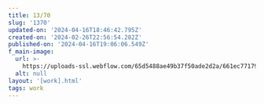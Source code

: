 ```yaml
---
title: 13/70
slug: '1370'
updated-on: '2024-04-16T18:46:42.795Z'
created-on: '2024-02-26T22:56:54.282Z'
published-on: '2024-04-16T19:06:06.549Z'
f_main-image:
  url: >-
    https://uploads-ssl.webflow.com/65d5488ae49b37f50ade2d2a/661ec7717924442b5bb7e13c_1370mockup.png
  alt: null
layout: '[work].html'
tags: work
---
```



